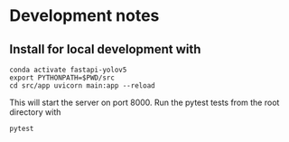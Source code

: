 # Development notes
 
## Install for local development with

```shell
conda activate fastapi-yolov5
export PYTHONPATH=$PWD/src
cd src/app uvicorn main:app --reload
```
 
This will start the server on port 8000.  Run the pytest tests from the root directory with

```shell
pytest
```